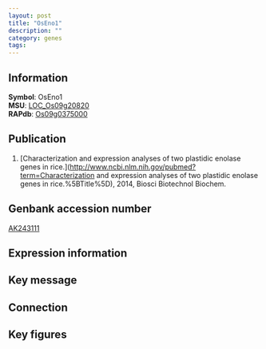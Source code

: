```yaml
---
layout: post
title: "OsEno1"
description: ""
category: genes
tags: 
---
```


## Information
__Symbol__: OsEno1  
__MSU__: [LOC_Os09g20820](http://rice.plantbiology.msu.edu/cgi-bin/ORF_infopage.cgi?orf=LOC_Os09g20820)  
__RAPdb__: [Os09g0375000](http://rapdb.dna.affrc.go.jp/viewer/gbrowse_details/irgsp1?name=Os09g0375000)  

## Publication
1. [Characterization and expression analyses of two plastidic enolase genes in rice.](http://www.ncbi.nlm.nih.gov/pubmed?term=Characterization and expression analyses of two plastidic enolase genes in rice.%5BTitle%5D), 2014, Biosci Biotechnol Biochem.

## Genbank accession number
[AK243111](http://www.ncbi.nlm.nih.gov/nuccore/AK243111)  

## Expression information

## Key message

## Connection

## Key figures


